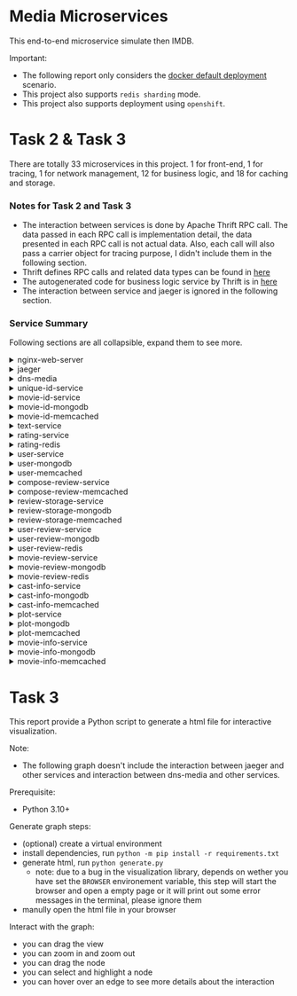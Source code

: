 # Media Microservices
This end-to-end microservice simulate then IMDB.

Important:
- The following report only considers the [docker default deployment](https://github.com/delimitrou/DeathStarBench/blob/master/mediaMicroservices/docker-compose.yml) scenario.
- This project also supports `redis sharding` mode.
- This project also supports deployment using `openshift`.

# Task 2 & Task 3
There are totally 33 microservices in this project. 1 for front-end, 1 for tracing, 1 for network management, 12 for business logic, and 18 for caching and storage.

### Notes for Task 2 and Task 3
- The interaction between services is done by Apache Thrift RPC call. The data passed in each RPC call is implementation detail, the data presented in each RPC call is not actual data. Also, each call will also pass a carrier object for tracing purpose, I didn't include them in the following section.
- Thrift defines RPC calls and related data types can be found in [here](https://github.com/delimitrou/DeathStarBench/blob/master/mediaMicroservices/media_service.thrift)
- The autogenerated code for business logic service by Thrift is in [here](https://github.com/delimitrou/DeathStarBench/tree/master/mediaMicroservices/gen-cpp)
- The interaction between service and jaeger is ignored in the following section.

### Service Summary
Following sections are all collapsible, expand them to see more.

<details>
  <summary>nginx-web-server</summary>

  ### Functionality
  This service serves as an API gateway, it serves all the incoming requests.

  It provides following endpoints:
  - /wrk2-api/user/register
  - /wrk2-api/movie/register
  - /wrk2-api/review/compose
  - /wrk2-api/movie-info/write
  - /wrk2-api/cast-info/write
  - /wrk2-api/plot/write

  ### Related Files
  [config](https://github.com/delimitrou/DeathStarBench/tree/master/mediaMicroservices/nginx-web-server/conf)

  [request handler](https://github.com/delimitrou/DeathStarBench/tree/master/mediaMicroservices/nginx-web-server/lua-scripts)

  ### Interactions
  | Service | URL | RPC Call | Data Sent |
  | --- | --- | --- | --- |
  | cast-info-service | /wrk2-api/cast-info/write | WriteCastInfo | (req_id, cast_id, cast_name, cast_gender, cast_intro) |
  | movie-info-service | /wrk2-api/movie-info/write | WriteMovieInfo | (req_id, movie_id, movie_title, casts, movie_plot_id, movie_thumbnail_ids, movie_photo_ids, movie_video_ids, movie_avg_rating, movie_num_rating) |
  | movie-id-service | /wrk2-api/movie/register |RegisterMovieId | (req_id, title, movie_id) |
  | plot-service | /wrk2-api/plot/write | WritePlot | (req_id, plot_id, plot) |
  | user-service | /wrk2-api/user/register | RegisterUser | (req_id, first_name, last_name, username, password) |
  | user-service | /wrk2-api/review/compose | UploadUserWithUsername | (req_id, username) |
  | text-service | /wrk2-api/review/compose | UploadText | (req_id, text) |
  | movie-id-service | /wrk2-api/review/compose | UploadMovieId | (req_id, title, rating) |
  | unique-id-service | /wrk2-api/review/compose | UploadUniqueId | (req_id) |

</details>

<details>
  <summary>jaeger</summary>

  ### Functionality
  distributed tracing system

  ### Related Files
  [config](https://github.com/delimitrou/DeathStarBench/blob/master/mediaMicroservices/config/jaeger-config.yml)

  ### Interactions
  All frontend and business logic microservices will connect to jaeger to provide tracing information.

</details>

<details>
  <summary>dns-media</summary>

  ### Functionality
  This service provides dns lookup service and enables resolving container hostname from host machine

  ### Related Files
  N/A

  ### Interactions
  All inter service need to go through this service to resolve ip address

</details>

<details>
  <summary>unique-id-service</summary>

  ### Functionality
  This service generates 64-bit unique id with following composition:

  12 bit machine ID + 40-bit timestamp + 12-bit counter
  - 12-bit machine id code by hasing the MAC address
  - 40-bit UNIX timestamp in millisecond precision with custom epoch
  - 12 bit counter which increases monotonically on single process

  ### Related Files
  [config](https://github.com/delimitrou/DeathStarBench/blob/master/mediaMicroservices/config/service-config.json#L3)

  [source code](https://github.com/delimitrou/DeathStarBench/tree/master/mediaMicroservices/src/UniqueIdService)

  ### Interactions
  | Service | RPC Call | Data Sent |
  | --- | --- | --- |
  | compose-review-service | UploadUniqueId | (req_id, review_id) |

</details>

<details>
  <summary>movie-id-service</summary>

  ### Functionality

  ### Related Files
  [config](https://github.com/delimitrou/DeathStarBench/blob/master/mediaMicroservices/config/service-config.json#L7)

  [source code](https://github.com/delimitrou/DeathStarBench/tree/master/mediaMicroservices/src/MovieIdService)

  ### Interactions
  | Service | RPC Call | Data Sent |
  | --- | --- | --- |
  | compose-review-service | UploadMovieId | (req_id, movie_id) |
  | rating-service | UploadRating | (req_id, movie_id, rating) |

  | Service | Database | Collection | Data Sent |
  | --- | --- | --- | --- |
  | movie-id-mongodb | movie-id | movie-id | (title) |
  | movie-id-mongodb | movie-id | movie-id | (title, movie_id) |

  | Service | Method | Data Sent |
  | --- | --- | --- |
  | movie-id-memcached | get | title |
  | movie-id-memcached | set | title = (movie_id) |

</details>

<details>
  <summary>movie-id-mongodb</summary>

  ### Functionality
  This service stores all movie id and title data

  ### Related Files
  [config](https://github.com/delimitrou/DeathStarBench/blob/master/mediaMicroservices/config/service-config.json#L11)

  ### Interactions
  N/A

</details>

<details>
  <summary>movie-id-memcached</summary>

  ### Functionality
  This service provides caching for `movie-id-service`

  ### Related Files
  [config](https://github.com/delimitrou/DeathStarBench/blob/master/mediaMicroservices/config/service-config.json#L15)

  ### Interactions
  N/A

</details>

<details>
  <summary>text-service</summary>

  ### Functionality

  ### Related Files
  [config](https://github.com/delimitrou/DeathStarBench/blob/master/mediaMicroservices/config/service-config.json#L27)

  [source code](https://github.com/delimitrou/DeathStarBench/blob/master/mediaMicroservices/src/TextService)

  ### Interactions
  | Service | RPC Call | Data Sent |
  | --- | --- | --- |
  | compose-review-service | UploadText | (req_id, movie_id) |

</details>

<details>
  <summary>rating-service</summary>

  ### Functionality
  This service provides functionality to manage movie rating

  ### Related Files
  [config](https://github.com/delimitrou/DeathStarBench/blob/master/mediaMicroservices/config/service-config.json#L31)

  [source code](https://github.com/delimitrou/DeathStarBench/tree/master/mediaMicroservices/src/RatingService)

  ### Interactions
  | Service | RPC Call | Data Sent |
  | --- | --- | --- |
  | compose-review-service | UploadRating | (req_id, rating) |

  | Service | Method | Data Sent |
  | --- | --- | --- |
  | rating-redis | inc | movie_id + ":uncommit_sum" |

</details>

<details>
  <summary>rating-redis</summary>

  ### Functionality
  This service provides caching for `rating-service`

  ### Related Files
  [config](https://github.com/delimitrou/DeathStarBench/blob/master/mediaMicroservices/config/service-config.json#L35)

  ### Interactions
  N/A

</details>

<details>
  <summary>user-service</summary>

  ### Functionality
  This service provides functionality to manage user

  ### Related Files
  [config](https://github.com/delimitrou/DeathStarBench/blob/master/mediaMicroservices/config/service-config.json#L39)

  [source code](https://github.com/delimitrou/DeathStarBench/tree/master/mediaMicroservices/src/UserService)

  ### Interactions
  | Service | RPC Call | Data Sent |
  | --- | --- | --- |
  | compose-review-service | UploadUserId | (req_id, user_id) |

  | Service | Database | Collection | Data Sent |
  | --- | --- | --- | --- |
  | user-mongodb | user | user | (username) |
  | user-mongodb | user | user | (user_id, first_name, last_name, username, salt, salted_password) |

  | Service | Method | Data Sent |
  | --- | --- | --- |
  | user-memcached | get | username + ":user_id" |
  | user-memcached | set | username + ":user_id" = user_id |
  | user-memcached | get | username + ":password" |
  | user-memcached | set | username + ":password" = password |
  | user-memcached | get | username + ":salt" |
  | user-memcached | set | username + ":salt" = salt |

</details>

<details>
  <summary>user-mongodb</summary>

  ### Functionality
  This service store all user data

  ### Related Files
  [config](https://github.com/delimitrou/DeathStarBench/blob/master/mediaMicroservices/config/service-config.json#L19)

  ### Interactions
  N/A

</details>

<details>
  <summary>user-memcached</summary>

  ### Functionality
  This service provides caching for `user-service`

  ### Related Files
  [config](https://github.com/delimitrou/DeathStarBench/blob/master/mediaMicroservices/config/service-config.json#L23)

  ### Interactions
  N/A

</details>

<details>
  <summary>compose-review-service</summary>

  ### Functionality

  ### Related Files
  [config](https://github.com/delimitrou/DeathStarBench/blob/master/mediaMicroservices/config/service-config.json#L43)

  [source code](https://github.com/delimitrou/DeathStarBench/tree/master/mediaMicroservices/src/ComposeReviewService)

  ### Interactions
  | Service | RPC Call | Data Sent |
  | --- | --- | --- |
  | review-storage-service | StoreReview | (req_id, new_review) |
  | user-review-service | UploadUserReview | (req_id, new_review.user_id, new_review.review_id, new_review.timestamp) |
  | movie-review-service | UploadMovieReview | (req_id, new_review.movie_id, new_review.review_id, new_review.timestamp) |

  | Service | Method | Data Sent |
  | --- | --- | --- |
  | compose-review-memcached | get | unique_id + ":review_id" |
  | compose-review-memcached | add | unique_id + ":review_id" = (unique_id) |
  | compose-review-memcached | get | movie_id + ":movie_id"|
  | compose-review-memcached | add | movie_id + ":movie_id" = (movie_id) |
  | compose-review-memcached | get | user_id + ":user_id" |
  | compose-review-memcached | add | user_id + ":user_id" = (user_id) |
  | compose-review-memcached | get | text + ":text" |
  | compose-review-memcached | add | text + ":text" = (text) |
  | compose-review-memcached | get | rating + ":rating" |
  | compose-review-memcached | add | rating + ":rating" = (rating) |
  | compose-review-memcached | get | req_id + ":counter" |
  | compose-review-memcached | add | req_id + ":counter" = (0) |
  | compose-review-memcached | inc | req_id + ":counter" |

</details>

<details>
  <summary>compose-review-memcached</summary>

  ### Functionality
  This service provides caching for `compose-review-service`

  ### Related Files
  [config](https://github.com/delimitrou/DeathStarBench/blob/master/mediaMicroservices/config/service-config.json#L47)

  ### Interactions
  N/A

</details>

<details>
  <summary>review-storage-service</summary>

  ### Functionality

  ### Related Files
  [config](https://github.com/delimitrou/DeathStarBench/blob/master/mediaMicroservices/config/service-config.json#L51)

  [source code](https://github.com/delimitrou/DeathStarBench/tree/master/mediaMicroservices/src/ReviewStorageService)

  ### Interactions
  | Service | Database | Collection | Data Sent |
  | --- | --- | --- | --- |
  | review-storage-mongodb | review | review | (req_id, review_id, timestamp, user_id, movie_id, text, rating) |

  | Service | Method | Data Sent |
  | --- | --- | --- |
  | review-storage-memcached | get | review_id |
  | review-storage-memcached | set | review_id = review_id |

</details>

<details>
  <summary>review-storage-mongodb</summary>

  ### Functionality
  This service stores all review data

  ### Related Files
  [config](https://github.com/delimitrou/DeathStarBench/blob/master/mediaMicroservices/config/service-config.json#L55)

  ### Interactions
  N/A

</details>

<details>
  <summary>review-storage-memcached</summary>

  ### Functionality
  This service provides caching for `review-storage-service`

  ### Related Files
  [config](https://github.com/delimitrou/DeathStarBench/blob/master/mediaMicroservices/config/service-config.json#L59)

  ### Interactions
  N/A

</details>

<details>
  <summary>user-review-service</summary>

  ### Functionality

  ### Related Files
  [config](https://github.com/delimitrou/DeathStarBench/blob/master/mediaMicroservices/config/service-config.json#L63)

  [source code](https://github.com/delimitrou/DeathStarBench/tree/master/mediaMicroservices/src/UserReviewService)

  ### Interactions
  | Service | RPC Call | Data Sent |
  | --- | --- | --- |
  | review-storage-service | ReadReviews | (req_id, review_ids) |

  | Service | Database | Collection | Data Sent |
  | --- | --- | --- | --- |
  | user-review-mongodb | user-review | user-review | (user_id) |
  | user-review-mongodb | user-review | user-review | (user_id, reviews) |

  | Service | Method | Data Sent |
  | --- | --- | --- |
  | user-review-redis | get | user_id |
  | user-review-redis | add | user_id = (review_id, timestamp) |
  | user-review-redis | del | user_id |

</details>

<details>
  <summary>user-review-mongodb</summary>

  ### Functionality
  This service stores all user review data

  ### Related Files
  [config](https://github.com/delimitrou/DeathStarBench/blob/master/mediaMicroservices/config/service-config.json#L67)

  ### Interactions
  N/A

</details>

<details>
  <summary>user-review-redis</summary>

  ### Functionality
  This service provides caching for `user-review-service`

  ### Related Files
  [config](https://github.com/delimitrou/DeathStarBench/blob/master/mediaMicroservices/config/service-config.json#L71)

  ### Interactions
  N/A

</details>

<details>
  <summary>movie-review-service</summary>

  ### Functionality

  ### Related Files
  [config](https://github.com/delimitrou/DeathStarBench/blob/master/mediaMicroservices/config/service-config.json#L75)

  [source code](https://github.com/delimitrou/DeathStarBench/tree/master/mediaMicroservices/src/MovieReviewService)

  ### Interactions
  | Service | RPC Call | Data Sent |
  | --- | --- | --- |
  | review-storage-service | ReadReviews | (req_id, review_ids) |

  | Service | Database | Collection | Data Sent |
  | --- | --- | --- | --- |
  | movie-review-mongodb | movie-review | movie-review | (movie_id) |
  | movie-review-mongodb | movie-review | movie-review | (movie_id, reviews) |

  | Service | Method | Data Sent |
  | --- | --- | --- |
  | movie-review-redis | get | movie_id |
  | movie-review-redis | add | movie_id = (review_id, timestamp) |
  | movie-review-redis | del | movie_id |

</details>

<details>
  <summary>movie-review-mongodb</summary>

  ### Functionality
  This service stores all movie review data

  ### Related Files
  [config](https://github.com/delimitrou/DeathStarBench/blob/master/mediaMicroservices/config/service-config.json#L79)

  ### Interactions
  N/A

</details>

<details>
  <summary>movie-review-redis</summary>

  ### Functionality
  This service provides caching for `movie-review-service`

  ### Related Files
  [config](https://github.com/delimitrou/DeathStarBench/blob/master/mediaMicroservices/config/service-config.json#L83)

  ### Interactions
  N/A

</details>

<details>
  <summary>cast-info-service</summary>

  ### Functionality

  ### Related Files
  [config](https://github.com/delimitrou/DeathStarBench/blob/master/mediaMicroservices/config/service-config.json#L87)

  [source code](https://github.com/delimitrou/DeathStarBench/tree/master/mediaMicroservices/src/CastInfoService)

  ### Interactions
  | Service | Database | Collection | Data Sent |
  | --- | --- | --- | --- |
  | cast-info-mongodb | cast-info | cast-info | (cast_info_id, name, gender, intro) |

  | Service | Method | Data Sent |
  | --- | --- | --- |
  | cast-info-memcached | get | cast_info_id |
  | cast-info-memcached | set | cast_info_id = cast_info_id |

</details>

<details>
  <summary>cast-info-mongodb</summary>

  ### Functionality
  This service stores all cast info data

  ### Related Files
  [config](https://github.com/delimitrou/DeathStarBench/blob/master/mediaMicroservices/config/service-config.json#L91)

  ### Interactions
  N/A

</details>

<details>
  <summary>cast-info-memcached</summary>

  ### Functionality
  This service provides caching for `cast-info-service`

  ### Related Files
  [config](https://github.com/delimitrou/DeathStarBench/blob/master/mediaMicroservices/config/service-config.json#L95)

  ### Interactions
  N/A

</details>

<details>
  <summary>plot-service</summary>

  ### Functionality

  ### Related Files
  [config](https://github.com/delimitrou/DeathStarBench/blob/master/mediaMicroservices/config/service-config.json#L99)

  [source code](https://github.com/delimitrou/DeathStarBench/tree/master/mediaMicroservices/src/PlotService)

  ### Interactions
  | Service | Database | Collection | Data Sent |
  | --- | --- | --- | --- |
  | plot-mongodb | plot | plot | (plot_id) |
  | plot-mongodb | plot | plot | (plot_id, plot) |

  | Service | Method | Data Sent |
  | --- | --- | --- |
  | plot-memcached | get | plot_id |
  | plot-memcached | set | plot_id = (ploy_id) |

</details>

<details>
  <summary>plot-mongodb</summary>

  ### Functionality
  This service stores all plot data

  ### Related Files
  [config](https://github.com/delimitrou/DeathStarBench/blob/master/mediaMicroservices/config/service-config.json#L103)

  ### Interactions
  N/A

</details>

<details>
  <summary>plot-memcached</summary>

  ### Functionality
  This service provides caching for `plot-service`

  ### Related Files
  [config](https://github.com/delimitrou/DeathStarBench/blob/master/mediaMicroservices/config/service-config.json#L107)

  ### Interactions
  N/A

</details>

<details>
  <summary>movie-info-service</summary>

  ### Functionality

  ### Related Files
  [config](https://github.com/delimitrou/DeathStarBench/blob/master/mediaMicroservices/config/service-config.json#L111)

  [source code](https://github.com/delimitrou/DeathStarBench/tree/master/mediaMicroservices/src/MovieInfoService)

  ### Interactions
  | Service | Database | Collection | Data Sent |
  | --- | --- | --- | --- |
  | movie-info-mongodb | movie-info | movie-info | (movie_id) |
  | movie-info-mongodb | movie-info | movie-info | (movie_id, title, plot_id, avg_rating, num_rating, casts, thumbnail_ids, photo_ids, video_ids) |

  | Service | Method | Data Sent |
  | --- | --- | --- |
  | movie-info-memcached | get | movie_id |
  | movie-info-memcached | set | movie_id = movie_info |

</details>

<details>
  <summary>movie-info-mongodb</summary>

  ### Functionality
  This service stores all movie info data

  ### Related Files
  [config](https://github.com/delimitrou/DeathStarBench/blob/master/mediaMicroservices/config/service-config.json#L115)

  ### Interactions
  N/A

</details>

<details>
  <summary>movie-info-memcached</summary>

  ### Functionality
  This service provides caching for `movie-info-service`

  ### Related Files
  [config](https://github.com/delimitrou/DeathStarBench/blob/master/mediaMicroservices/config/service-config.json#L119)

  ### Interactions
  N/A

</details>


# Task 3
This report provide a Python script to generate a html file for interactive visualization.

Note:
- The following graph doesn't include the interaction between jaeger and other services and interaction between dns-media and other services.

Prerequisite:
- Python 3.10+

Generate graph steps:
- (optional) create a virtual environment
- install dependencies, run `python -m pip install -r requirements.txt`
- generate html, run `python generate.py`
  - note: due to a bug in the visualization library, depends on wether you have set the `BROWSER` environement variable, this step will start the browser and open a empty page or it will print out some error messages in the terminal, please ignore them
- manully open the html file in your browser

Interact with the graph:
- you can drag the view
- you can zoom in and zoom out
- you can drag the node
- you can select and highlight a node
- you can hover over an edge to see more details about the interaction
